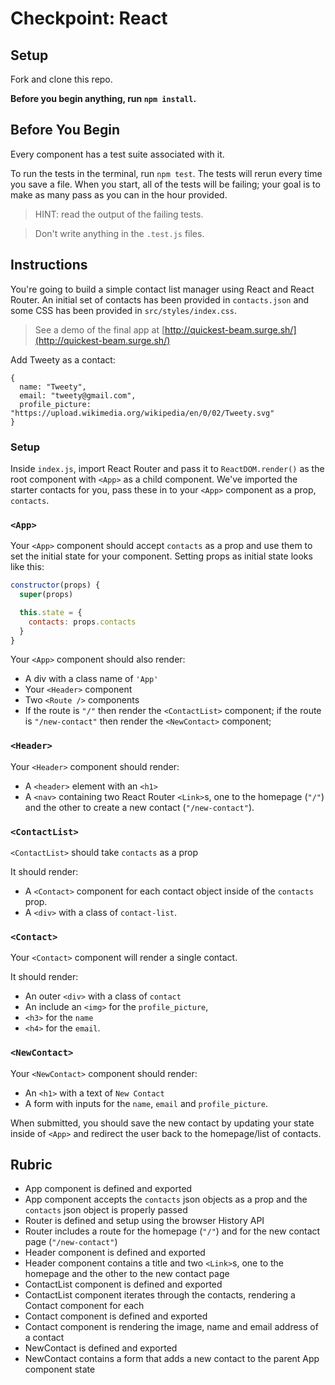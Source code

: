 # Checkpoint: React

## Setup

Fork and clone this repo.

**Before you begin anything, run `npm install`.**

## Before You Begin

Every component has a test suite associated with it.

To run the tests in the terminal, run `npm test`. The tests will rerun every
time you save a file. When you start, all of the tests will be failing; your
goal is to make as many pass as you can in the hour provided.

> HINT: read the output of the failing tests.

> Don't write anything in the `.test.js` files.

## Instructions

You're going to build a simple contact list manager using React and React
Router. An initial set of contacts has been provided in `contacts.json` and some
CSS has been provided in `src/styles/index.css`.

> See a demo of the final app at
> [http://quickest-beam.surge.sh/](http://quickest-beam.surge.sh/)

Add Tweety as a contact:

```
{
  name: "Tweety",
  email: "tweety@gmail.com",
  profile_picture: "https://upload.wikimedia.org/wikipedia/en/0/02/Tweety.svg"
}
```

### Setup

Inside `index.js`, import React Router and pass it to `ReactDOM.render()` as the
root component with `<App>` as a child component. We've imported the starter
contacts for you, pass these in to your `<App>` component as a prop, `contacts`.

### `<App>`

Your `<App>` component should accept `contacts` as a prop and use them to set
the initial state for your component. Setting props as initial state looks like
this:

```js
constructor(props) {
  super(props)

  this.state = {
    contacts: props.contacts
  }
}
```

Your `<App>` component should also render:

- A div with a class name of `'App'`
- Your `<Header>` component
- Two `<Route />` components
- If the route is `"/"` then render the `<ContactList>` component; if the route
  is `"/new-contact"` then render the `<NewContact>` component;

### `<Header>`

Your `<Header>` component should render:

- A `<header>` element with an `<h1>`
- A `<nav>` containing two React Router `<Link>`s, one to the homepage (`"/"`)
  and the other to create a new contact (`"/new-contact"`).

### `<ContactList>`

`<ContactList>` should take `contacts` as a prop

It should render:

- A `<Contact>` component for each contact object inside of the `contacts` prop.
- A `<div>` with a class of `contact-list`.

### `<Contact>`

Your `<Contact>` component will render a single contact.

It should render:

- An outer `<div>` with a class of `contact`
- An include an `<img>` for the `profile_picture`,
- `<h3>` for the `name`
- `<h4>` for the `email`.

### `<NewContact>`

Your `<NewContact>` component should render:

- An `<h1>` with a text of `New Contact`
- A form with inputs for the `name`, `email` and `profile_picture`.

When submitted, you should save the new contact by updating your state inside of
`<App>` and redirect the user back to the homepage/list of contacts.

## Rubric

- App component is defined and exported
- App component accepts the `contacts` json objects as a prop and the `contacts`
  json object is properly passed
- Router is defined and setup using the browser History API
- Router includes a route for the homepage (`"/"`) and for the new contact page
  (`"/new-contact"`)
- Header component is defined and exported
- Header component contains a title and two `<Link>`s, one to the homepage and
  the other to the new contact page
- ContactList component is defined and exported
- ContactList component iterates through the contacts, rendering a Contact
  component for each
- Contact component is defined and exported
- Contact component is rendering the image, name and email address of a contact
- NewContact is defined and exported
- NewContact contains a form that adds a new contact to the parent App component
  state
